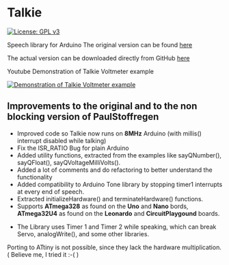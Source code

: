 # Talkie

[![License: GPL v3](https://img.shields.io/badge/License-GPLv3-blue.svg)](https://www.gnu.org/licenses/gpl-3.0)

Speech library for Arduino
The original version can be found [here](https://github.com/going-digital/Talkie)

The actual version can be downloaded directly from GitHub [here](https://github.com/ArminJo/Talkie/blob/master/extras/Talkie.zip?raw=true)

Youtube Demonstration of Talkie Voltmeter example

[![Demonstration of Talkie Voltmeter example](https://img.youtube.com/vi/6jXkugZTwCs/0.jpg)](https://www.youtube.com/watch?v=6jXkugZTwCs)

## Improvements to the original and to the non blocking version of PaulStoffregen
- Improved code so Talkie now runs on **8MHz** Arduino (with millis() interrupt disabled while talking)
- Fix the ISR_RATIO Bug for plain Arduino
- Added utility functions, extracted from the examples like sayQNumber(), sayQFloat(), sayQVoltageMilliVolts().
- Added a lot of comments and do refactoring to better understand the functionality
- Added compatibility to Arduino Tone library by stopping timer1 interrupts at every end of speech.
- Extracted initializeHardware() and terminateHardware() functions.
- Supports **ATmega328** as found on the **Uno** and **Nano** bords, **ATmega32U4** as found on the **Leonardo** and **CircuitPlaygound** boards.

* The Library uses Timer 1 and Timer 2 while speaking, which can break Servo, analogWrite(), and some other libraries.

Porting to ATtiny is not possible, since they lack the hardware multiplication. ( Believe me, I tried it :-( )
